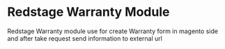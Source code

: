 Redstage Warranty Module
=================================================================

Redstage Warranty module use for create Warranty form in magento side and after take request send information to external url

